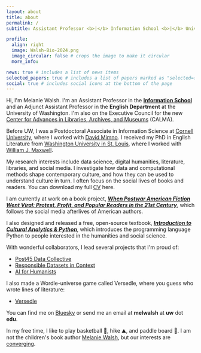 ```yaml
---
layout: about
title: about
permalink: /
subtitle: Assistant Professor <b>|</b> Information School <b>|</b> University of Washington <b>|</b> Seattle, USA 🌦️😎

profile:
  align: right
  image: Walsh-Bio-2024.png
  image_circular: false # crops the image to make it circular
  more_info: 

news: true # includes a list of news items
selected_papers: true # includes a list of papers marked as "selected={true}"
social: true # includes social icons at the bottom of the page
---
```


Hi, I'm Melanie Walsh. I'm an Assistant Professor in the [**Information School**](https://ischool.uw.edu/people/faculty/profile/melwalsh) and an Adjunct Assistant Professor in the **English Department** at the University of Washington. I'm also on the Executive Council for the new [Center for Advances in Libraries, Archives, and Museums](https://calma.ischool.uw.edu/) (CALMA).

Before UW, I was a Postdoctoral Associate in Information Science at [Cornell University](https://infosci.cornell.edu/content/walsh), where I worked with [David Mimno](https://mimno.infosci.cornell.edu/). I received my PhD in English Literature from [Washington University in St. Louis](https://english.wustl.edu/), where I worked with [William J. Maxwell](https://artsci.washu.edu/faculty-staff/william-j-maxwell).

My research interests include data science, digital humanities, literature, libraries, and social media. I investigate how data and computational methods shape contemporary culture, and how they can be used to understand culture in turn. I often focus on the social lives of books and readers. You can download my full <a href = "assets/pdf/Walsh-CV-Current.pdf">CV<i class="fa-solid fa-file-pdf"></i></a> here.

I am currently at work on a book project, [***When Postwar American Fiction Went Viral: Protest, Profit, and Popular Readers in the 21st Century***](/book), which follows the social media afterlives of American authors. 

I also designed and released a free, open-source textbook, [***Introduction to Cultural Analytics & Python***](https://melaniewalsh.github.io/Intro-Cultural-Analytics/features/welcome.html), which introduces the programming language Python to people interested in the humanities and social science.

With wonderful collaborators, I lead several projects that I'm proud of:
- [Post45 Data Collective](https://data.post45.org/our-data/)
- [Responsible Datasets in Context](https://www.responsible-datasets-in-context.com/)
- [AI for Humanists](https://www.aiforhumanists.com/)

I also made a Wordle-universe game called Versedle, where you guess who wrote lines of literature:
- [Versedle](https://melaniewalsh.github.io/versedle/)

You can find me on [Bluesky](https://bsky.app/profile/mellymeldubs.bsky.social) or send me an email at **melwalsh** at **uw** dot **edu**.

In my free time, I like to play basketball 🏀, hike ⛰️, and paddle board 🦭. I am not the children's book author [Melanie Walsh](https://www.melaniewalshbooks.com/), but our interests are [converging](https://pudding.cool/2025/07/kids-books/).


